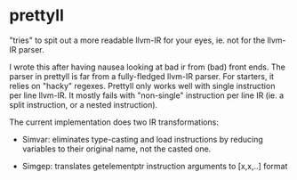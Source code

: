 # prettyll

"tries" to spit out a more readable llvm-IR for your eyes, ie. not for the
llvm-IR parser.

I wrote this after having nausea looking at bad ir from (bad) front ends.  The
parser in prettyll is far from a fully-fledged llvm-IR parser. For starters, it
relies on "hacky" regexes. Prettyll only works well with single instruction per
line llvm-IR. It mostly fails with "non-single" instruction per line IR (ie. a
split instruction, or a nested instruction).

The current implementation does two IR transformations:
- Simvar: eliminates type-casting and load instructions by reducing variables to their original name, not the casted one.

- Simgep: translates getelementptr instruction arguments to [x,x,..] format
